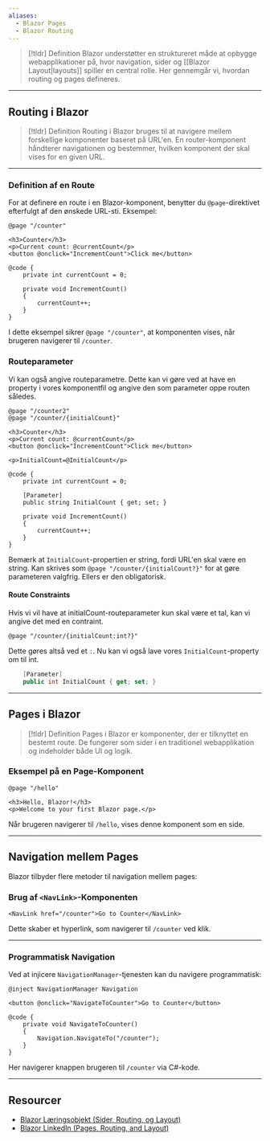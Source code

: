 ```yaml
---
aliases:
  - Blazor Pages
  - Blazor Routing
---
```

> [!tldr] Definition
> Blazor understøtter en struktureret måde at opbygge webapplikationer på, hvor navigation, sider og [[Blazor Layout|layouts]] spiller en central rolle. Her gennemgår vi, hvordan routing og pages defineres.

---

## Routing i Blazor
> [!tldr] Definition
Routing i Blazor bruges til at navigere mellem forskellige komponenter baseret på URL'en. En router-komponent håndterer navigationen og bestemmer, hvilken komponent der skal vises for en given URL.

---

### Definition af en Route
For at definere en route i en Blazor-komponent, benytter du `@page`-direktivet efterfulgt af den ønskede URL-sti. Eksempel:

```razor
@page "/counter"

<h3>Counter</h3>
<p>Current count: @currentCount</p>
<button @onclick="IncrementCount">Click me</button>

@code {
    private int currentCount = 0;

    private void IncrementCount()
    {
        currentCount++;
    }
}

```
I dette eksempel sikrer `@page "/counter"`, at komponenten vises, når brugeren navigerer til `/counter`.

### Routeparameter
Vi kan også angive routeparametre. Dette kan vi gøre ved at have en property i vores komponentfil og angive den som parameter oppe  routen således.
```razor
@page "/counter2"
@page "/counter/{initialCount}"

<h3>Counter</h3>
<p>Current count: @currentCount</p>
<button @onclick="IncrementCount">Click me</button>

<p>InitialCount=@InitialCount</p>

@code {
    private int currentCount = 0;

	[Parameter]
	public string InitialCount { get; set; }
	
    private void IncrementCount()
    {
        currentCount++;
    }
}
```
Bemærk at `InitialCount`-propertien er string, fordi URL'en skal være en string. Kan skrives som `@page "/counter/{initialCount?}"` for at gøre parameteren valgfrig. Ellers er den obligatorisk.

#### Route Constraints
Hvis vi vil have at initialCount-routeparameter kun skal være et tal, kan vi angive det med en contraint.
```razor
@page "/counter/{initialCount:int?}"
```
Dette gøres altså ved et `:`. Nu kan vi også lave vores ``InitialCount``-property om til int.
```csharp
	[Parameter]
	public int InitialCount { get; set; }
```

---

## Pages i Blazor
> [!tldr] Definition
> Pages i Blazor er komponenter, der er tilknyttet en bestemt route. De fungerer som sider i en traditionel webapplikation og indeholder både UI og logik.

### Eksempel på en Page-Komponent
```razor
@page "/hello"

<h3>Hello, Blazor!</h3>
<p>Welcome to your first Blazor page.</p>
```
Når brugeren navigerer til `/hello`, vises denne komponent som en side.

---

## Navigation mellem Pages
Blazor tilbyder flere metoder til navigation mellem pages:
### Brug af `<NavLink>`-Komponenten
```razor
<NavLink href="/counter">Go to Counter</NavLink>
```
Dette skaber et hyperlink, som navigerer til `/counter` ved klik.

---

### Programmatisk Navigation
Ved at injicere `NavigationManager`-tjenesten kan du navigere programmatisk:
```razor
@inject NavigationManager Navigation

<button @onclick="NavigateToCounter">Go to Counter</button>

@code {
    private void NavigateToCounter()
    {
        Navigation.NavigateTo("/counter");
    }
}
```
Her navigerer knappen brugeren til `/counter` via C#-kode.

---

## Resourcer
- [Blazor Læringsobjekt (Sider, Routing, og Layout)](https://scorm.itslearning.com/data/3289/C20150/ims_import_36/scormcontent/index.html#/lessons/4pQ8P73TM5_n2DvVQakAKJ0aK-vN8yPt)
- [Blazor LinkedIn (Pages, Routing, and Layout)](https://www.linkedin.com/learning/front-end-web-development-with-dot-net/pages-routing-and-layouts-in-blazor?resume=false&u=57075649)
